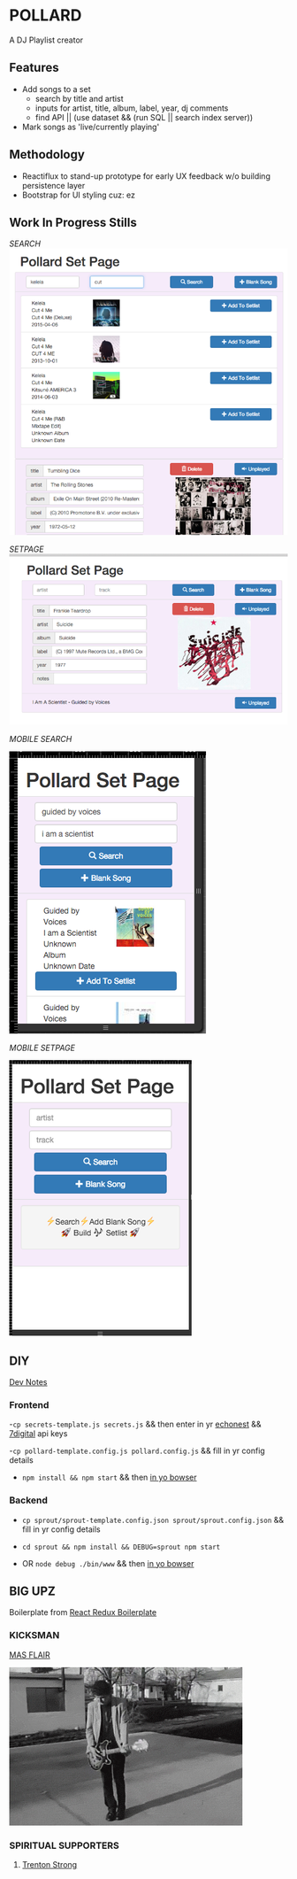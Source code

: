 # POLLARD

A DJ Playlist creator

## Features
- Add songs to a set
	- search by title and artist
	- inputs for artist, title, album, label, year, dj comments
	- find API || (use dataset && (run SQL || search index server))
- Mark songs as 'live/currently playing'

## Methodology
- Reactiflux to stand-up prototype for early UX feedback w/o building persistence layer
- Bootstrap for UI styling cuz: ez

## Work In Progress Stills

*SEARCH*
![search](gifs/search.png)

*SETPAGE*
![setpage](gifs/setpage.png)

*MOBILE SEARCH*

![search](gifs/mob-search.png)

*MOBILE SETPAGE*

![setpage](gifs/mob-setpage.png)

## DIY

[Dev Notes][devnotes]

### Frontend 
-`cp secrets-template.js secrets.js`
&& then enter in yr [echonest][echonestapikey]
&& [7digital][7digitalapikey] api keys

-`cp pollard-template.config.js pollard.config.js`
&&  fill in yr config details

- `npm install && npm start`
&& then [in yo bowser](http://0.0.0.0:3000)

### Backend
- `cp sprout/sprout-template.config.json sprout/sprout.config.json`
&&  fill in yr config details

- `cd sprout && npm install && DEBUG=sprout npm start` 
- OR `node debug ./bin/www` 
&& then [in yo bowser](http://0.0.0.0:3420)


## BIG UPZ
Boilerplate from [React Redux Boilerplate][rrbp]

### KICKSMAN
[MAS FLAIR](gifs)

![alt tag](gifs/kicks_man.gif)

### SPIRITUAL SUPPORTERS

1. [Trenton Strong](https://github.com/trentonstrong)

[rrbp]: https://github.com/knowbody/react-redux-boilerplate.git
[devnotes]: txt/devnotes.md
[echonestapikey]: https://developer.echonest.com/account/register
[7digitalapikey]: https://api-signup.7digital.com/
